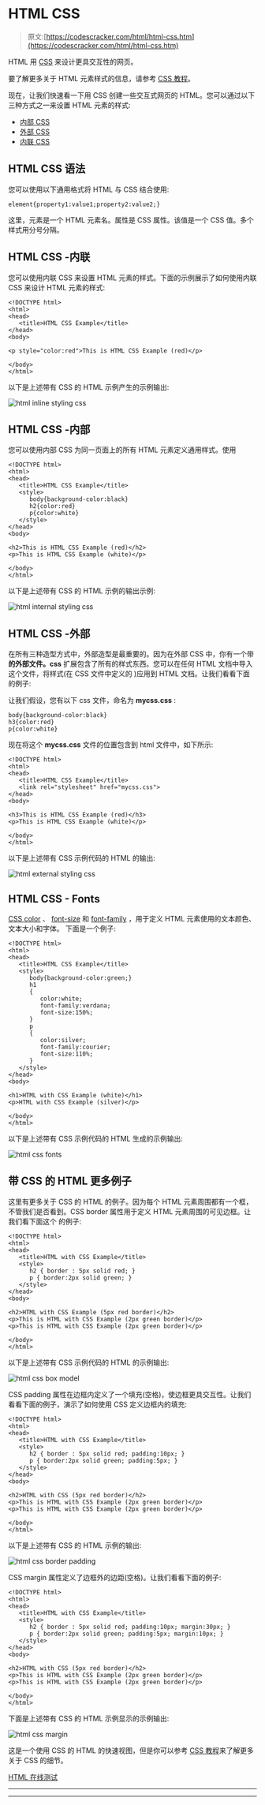# HTML CSS

> 原文:[https://codescracker.com/html/html-css.htm](https://codescracker.com/html/html-css.htm)

HTML 用 [CSS](/css/index.htm) 来设计更具交互性的网页。

要了解更多关于 HTML 元素样式的信息，请参考 [CSS 教程](/css/index.htm)。

现在，让我们快速看一下用 CSS 创建一些交互式网页的 HTML。您可以通过以下三种方式之一来设置 HTML 元素的样式:

*   [内部 CSS](/css/css-inclusion.htm)
*   [外部 CSS](/css/css-inclusion.htm)
*   [内联 CSS](/css/css-inclusion.htm)

## HTML CSS 语法

您可以使用以下通用格式将 HTML 与 CSS 结合使用:

```
element{property1:value1;property2:value2;}
```

这里，元素是一个 HTML 元素名。属性是 CSS 属性。该值是一个 CSS 值。多个样式用分号分隔。

## HTML CSS -内联

您可以使用内联 CSS 来设置 HTML 元素的样式。下面的示例展示了如何使用内联 CSS 来设计 HTML 元素的样式:

```
<!DOCTYPE html>
<html>
<head>
   <title>HTML CSS Example</title>
</head>
<body>

<p style="color:red">This is HTML CSS Example (red)</p>

</body>
</html>
```

以下是上述带有 CSS 的 HTML 示例产生的示例输出:

![html inline styling css](../Images/7e891b7218ee89f3ceeb18362961b221.png)

## HTML CSS -内部

您可以使用内部 CSS 为同一页面上的所有 HTML 元素定义通用样式。使用

```
<!DOCTYPE html>
<html>
<head>
   <title>HTML CSS Example</title>
   <style>
      body{background-color:black}
      h2{color:red}
      p{color:white}
   </style>
</head>
<body>

<h2>This is HTML CSS Example (red)</h2>
<p>This is HTML CSS Example (white)</p>

</body>
</html>
```

以下是上述带有 CSS 的 HTML 示例的输出示例:

![html internal styling css](../Images/b340826d10335ac7ec7a8234088fe067.png)

## HTML CSS -外部

在所有三种造型方式中，外部造型是最重要的。因为在外部 CSS 中，你有一个带**的外部文件。css** 扩展包含了所有的样式东西。您可以在任何 HTML 文档中导入这个文件，将样式(在 CSS 文件中定义的 )应用到 HTML 文档。让我们看看下面的例子:

让我们假设，您有以下 css 文件，命名为 **mycss.css** :

```
body{background-color:black}
h3{color:red}
p{color:white}
```

现在将这个 **mycss.css** 文件的位置包含到 html 文件中，如下所示:

```
<!DOCTYPE html>
<html>
<head>
   <title>HTML CSS Example</title>
   <link rel="stylesheet" href="mycss.css">
</head>
<body>

<h3>This is HTML CSS Example (red)</h3>
<p>This is HTML CSS Example (white)</p>

</body>
</html>
```

以下是上述带有 CSS 示例代码的 HTML 的输出:

![html external styling css](../Images/49fafa16a254e6bbaf331c03d0573871.png)

## HTML CSS - Fonts

[CSS color](/css/css-color-names-codes-rgb-hexadecimal.htm) 、 [font-size](/css/css-fonts.htm) 和 [font-family](/css/css-fonts.htm) ，用于定义 HTML 元素使用的文本颜色、文本大小和字体。 下面是一个例子:

```
<!DOCTYPE html>
<html>
<head>
   <title>HTML CSS Example</title>
   <style>
      body{background-color:green;}
      h1
      {
         color:white;
         font-family:verdana;
         font-size:150%;
      }
      p
      {
         color:silver;
         font-family:courier;
         font-size:110%;
      }
   </style>
</head>
<body>

<h1>HTML with CSS Example (white)</h1>
<p>HTML with CSS Example (silver)</p>

</body>
</html>
```

以下是上述带有 CSS 示例代码的 HTML 生成的示例输出:

![html css fonts](../Images/4d1435fb8744c76d93e78002ffaf3d77.png)

## 带 CSS 的 HTML 更多例子

这里有更多关于 CSS 的 HTML 的例子。因为每个 HTML 元素周围都有一个框，不管我们是否看到。CSS border 属性用于定义 HTML 元素周围的可见边框。让我们看下面这个 的例子:

```
<!DOCTYPE html>
<html>
<head>
   <title>HTML with CSS Example</title>
   <style>
      h2 { border : 5px solid red; }
      p { border:2px solid green; }
   </style>
</head>
<body>

<h2>HTML with CSS Example (5px red border)</h2>
<p>This is HTML with CSS Example (2px green border)</p>
<p>This is HTML with CSS Example (2px green border)</p>

</body>
</html>
```

以下是上述带有 CSS 示例代码的 HTML 的示例输出:

![html css box model](../Images/5007f229581cb4794848f9890d05376a.png)

CSS padding 属性在边框内定义了一个填充(空格)，使边框更具交互性。让我们看看下面的例子，演示了如何使用 CSS 定义边框内的填充:

```
<!DOCTYPE html>
<html>
<head>
   <title>HTML with CSS Example</title>
   <style>
      h2 { border : 5px solid red; padding:10px; }
      p { border:2px solid green; padding:5px; }
   </style>
</head>
<body>

<h2>HTML with CSS (5px red border)</h2>
<p>This is HTML with CSS Example (2px green border)</p>
<p>This is HTML with CSS Example (2px green border)</p>

</body>
</html>
```

以下是上述带有 CSS 的 HTML 示例的输出:

![html css border padding](../Images/aa6deb28fce8f4abeda1830d16fd7b84.png)

CSS margin 属性定义了边框外的边距(空格)。让我们看看下面的例子:

```
<!DOCTYPE html>
<html>
<head>
   <title>HTML with CSS Example</title>
   <style>
      h2 { border : 5px solid red; padding:10px; margin:30px; }
      p { border:2px solid green; padding:5px; margin:10px; }
   </style>
</head>
<body>

<h2>HTML with CSS (5px red border)</h2>
<p>This is HTML with CSS Example (2px green border)</p>
<p>This is HTML with CSS Example (2px green border)</p>

</body>
</html>
```

下面是上述带有 CSS 的 HTML 示例显示的示例输出:

![html css margin](../Images/391a79ea7e2b41a678e7a7052998a34d.png)

这是一个使用 CSS 的 HTML 的快速视图，但是你可以参考 [CSS 教程](/css/index.htm)来了解更多关于 CSS 的细节。

[HTML 在线测试](/exam/showtest.php?subid=4)

* * *

* * *